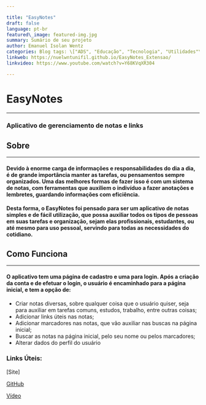 ```yaml
---

title: "EasyNotes" 
draft: false 
language: pt-br 
featured\_image: featured-img.jpg
summary: Sumário de seu projeto 
author: Emanuel Isolan Wentz
categories: Blog tags: \["ADS", "Educação", "Tecnologia", "Utilidades"\] 
linkweb: https://nuelwntunifil.github.io/EasyNotes_Extensao/  
linkvideo: https://www.youtube.com/watch?v=Y68KVqXR304

---
```






# **EasyNotes**

---

### Aplicativo de gerenciamento de notas e links



## Sobre

---

#### Devido à enorme carga de informações e responsabilidades do dia a dia, é de grande importância manter as tarefas, ou pensamentos sempre organizados.  Uma das melhores formas de fazer isso é com um sistema de notas, com ferramentas que auxiliem o indivíduo a fazer anotações e lembretes, guardando informações com eficiência. 

#### Desta forma, o EasyNotes foi pensado para ser um aplicativo de notas simples e de fácil utilização, que possa auxiliar todos os tipos de pessoas em suas tarefas e organização, sejam elas profissionais, estudantes, ou até mesmo para uso pessoal, servindo para todas as necessidades do cotidiano. 


## Como Funciona

---

#### O aplicativo tem uma página de cadastro e uma para login. Após a criação da conta e de efetuar o login, o usuário é encaminhado para a página inicial, e tem a opção de:

+ Criar notas diversas, sobre qualquer coisa que o usuário quiser, seja para auxiliar em tarefas comuns, estudos, trabalho, entre outras coisas;
+ Adicionar links úteis nas notas;
+ Adicionar marcadores nas notas, que vão auxiliar nas buscas na página inicial;
+ Buscar as notas na página inicial, pelo seu nome ou pelos marcadores;
+ Alterar dados do perfil do usuário


    
### Links Úteis:

 [Site] 

 [GitHub](https://github.com/nuelwntunifil/EasyNotes_Extensao)

 [Vídeo](https://www.youtube.com/watch?v=Y68KVqXR304)




